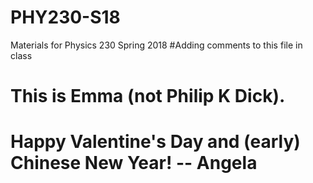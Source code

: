# PHY230-S18
Materials for Physics 230 Spring 2018
#Adding comments to this file in class
# This is Emma (not Philip K Dick).
# Happy Valentine's Day and (early) Chinese New Year! -- Angela
